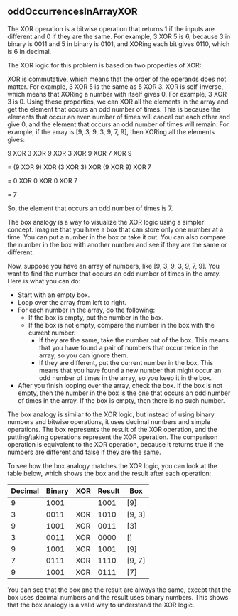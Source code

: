 ## oddOccurrencesInArrayXOR
The XOR operation is a bitwise operation that returns 1 if the inputs are different and 0 if they are the same. For example, 3 XOR 5 is 6, because 3 in binary is 0011 and 5 in binary is 0101, and XORing each bit gives 0110, which is 6 in decimal.

The XOR logic for this problem is based on two properties of XOR:

XOR is commutative, which means that the order of the operands does not matter. For example, 3 XOR 5 is the same as 5 XOR 3.
XOR is self-inverse, which means that XORing a number with itself gives 0. For example, 3 XOR 3 is 0.
Using these properties, we can XOR all the elements in the array and get the element that occurs an odd number of times. This is because the elements that occur an even number of times will cancel out each other and give 0, and the element that occurs an odd number of times will remain. For example, if the array is [9, 3, 9, 3, 9, 7, 9], then XORing all the elements gives:

9 XOR 3 XOR 9 XOR 3 XOR 9 XOR 7 XOR 9

= (9 XOR 9) XOR (3 XOR 3) XOR (9 XOR 9) XOR 7

= 0 XOR 0 XOR 0 XOR 7

= 7

So, the element that occurs an odd number of times is 7.

The box analogy is a way to visualize the XOR logic using a simpler concept. Imagine that you have a box that can store only one number at a time. You can put a number in the box or take it out. You can also compare the number in the box with another number and see if they are the same or different.

Now, suppose you have an array of numbers, like [9, 3, 9, 3, 9, 7, 9]. You want to find the number that occurs an odd number of times in the array. Here is what you can do:

- Start with an empty box.
- Loop over the array from left to right.
- For each number in the array, do the following:
    - If the box is empty, put the number in the box.
    - If the box is not empty, compare the number in the box with the current number.
        - If they are the same, take the number out of the box. This means that you have found a pair of numbers that occur twice in the array, so you  can ignore them.
        - If they are different, put the current number in the box. This means that you have found a new number that might occur an odd number of times in the array, so you keep it in the box.
- After you finish looping over the array, check the box. If the box is not empty, then the number in the box is the one that occurs an odd number of times in the array. If the box is empty, then there is no such number.

The box analogy is similar to the XOR logic, but instead of using binary numbers and bitwise operations, it uses decimal numbers and simple operations. The box represents the result of the XOR operation, and the putting/taking operations represent the XOR operation. The comparison operation is equivalent to the XOR operation, because it returns true if the numbers are different and false if they are the same.

To see how the box analogy matches the XOR logic, you can look at the table below, which shows the box and the result after each operation:


<table>
  <thead>
    <tr>
      <th>Decimal</th>
      <th>Binary</th>
      <th>XOR</th>
      <th>Result</th>
      <th>Box</th>
    </tr>
  </thead>
  <tbody>
    <tr>
      <td>9</td>
      <td>1001</td>
      <td></td>
      <td>1001</td>
      <td>[9]</td>
    </tr>
    <tr>
      <td>3</td>
      <td>0011</td>
      <td>XOR</td>
      <td>1010</td>
      <td>[9, 3]</td>
    </tr>
    <tr>
      <td>9</td>
      <td>1001</td>
      <td>XOR</td>
      <td>0011</td>
      <td>[3]</td>
    </tr>
    <tr>
      <td>3</td>
      <td>0011</td>
      <td>XOR</td>
      <td>0000</td>
      <td>[]</td>
    </tr>
    <tr>
      <td>9</td>
      <td>1001</td>
      <td>XOR</td>
      <td>1001</td>
      <td>[9]</td>
    </tr>
    <tr>
      <td>7</td>
      <td>0111</td>
      <td>XOR</td>
      <td>1110</td>
      <td>[9, 7]</td>
    </tr>
    <tr>
      <td>9</td>
      <td>1001</td>
      <td>XOR</td>
      <td>0111</td>
      <td>[7]</td>
    </tr>
  </tbody>
</table>

You can see that the box and the result are always the same, except that the box uses decimal numbers and the result uses binary numbers. This shows that the box analogy is a valid way to understand the XOR logic. 